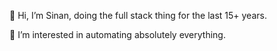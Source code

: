 👋 Hi, I’m Sinan, doing the full stack thing for the last 15+ years.

👀 I’m interested in automating absolutely everything.
<!-- - 🌱 I’m currently learning ...
- 💞️ I’m looking to collaborate on ...
- 📫 How to reach me ...
-->
<!---
scolpan/scolpan is a ✨ special ✨ repository because its `README.md` (this file) appears on your GitHub profile.
You can click the Preview link to take a look at your changes.
--->
